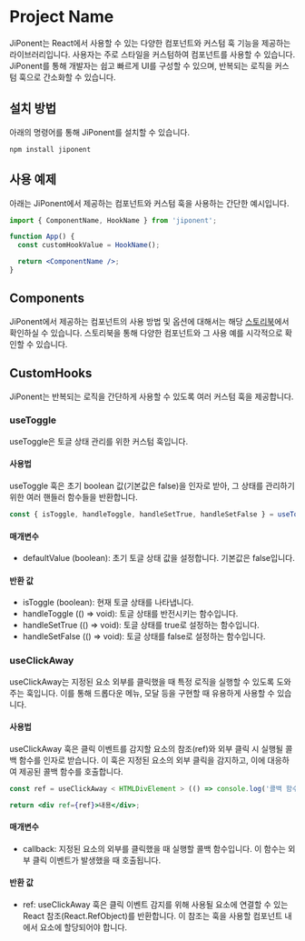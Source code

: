# Project Name

JiPonent는 React에서 사용할 수 있는 다양한 컴포넌트와 커스텀 훅 기능을 제공하는 라이브러리입니다. 사용자는 주로 스타일을 커스텀하여 컴포넌트를 사용할 수 있습니다. JiPonent를 통해 개발자는 쉽고 빠르게 UI를 구성할 수 있으며, 반복되는 로직을 커스텀 훅으로 간소화할 수 있습니다.

## 설치 방법

아래의 명령어를 통해 JiPonent를 설치할 수 있습니다.

```
npm install jiponent
```

## 사용 예제

아래는 JiPonent에서 제공하는 컴포넌트와 커스텀 훅을 사용하는 간단한 예시입니다.

```jsx
import { ComponentName, HookName } from 'jiponent';

function App() {
  const customHookValue = HookName();

  return <ComponentName />;
}
```

## Components

JiPonent에서 제공하는 컴포넌트의 사용 방법 및 옵션에 대해서는 해당 [스토리북](https://6645a375b8bd5e22f2b27560-fbsqysifjl.chromatic.com/)에서 확인하실 수 있습니다. 스토리북을 통해 다양한 컴포넌트와 그 사용 예를 시각적으로 확인할 수 있습니다.

## CustomHooks

JiPonent는 반복되는 로직을 간단하게 사용할 수 있도록 여러 커스텀 훅을 제공합니다.

### useToggle

useToggle은 토글 상태 관리를 위한 커스텀 훅입니다.

#### 사용법

useToggle 훅은 초기 boolean 값(기본값은 false)을 인자로 받아, 그 상태를 관리하기 위한 여러 핸들러 함수들을 반환합니다.

```jsx
const { isToggle, handleToggle, handleSetTrue, handleSetFalse } = useToggle(false);
```

#### 매개변수

- defaultValue (boolean): 초기 토글 상태 값을 설정합니다. 기본값은 false입니다.

#### 반환 값

- isToggle (boolean): 현재 토글 상태를 나타냅니다.
- handleToggle (() => void): 토글 상태를 반전시키는 함수입니다.
- handleSetTrue (() => void): 토글 상태를 true로 설정하는 함수입니다.
- handleSetFalse (() => void): 토글 상태를 false로 설정하는 함수입니다.

### useClickAway

useClickAway는 지정된 요소 외부를 클릭했을 때 특정 로직을 실행할 수 있도록 도와주는 훅입니다. 이를 통해 드롭다운 메뉴, 모달 등을 구현할 때 유용하게 사용할 수 있습니다.

#### 사용법

useClickAway 훅은 클릭 이벤트를 감지할 요소의 참조(ref)와 외부 클릭 시 실행될 콜백 함수를 인자로 받습니다. 이 훅은 지정된 요소의 외부 클릭을 감지하고, 이에 대응하여 제공된 콜백 함수를 호출합니다.

```jsx
const ref = useClickAway < HTMLDivElement > (() => console.log('콜백 함수'));

return <div ref={ref}>내용</div>;
```

#### 매개변수

- callback: 지정된 요소의 외부를 클릭했을 때 실행할 콜백 함수입니다. 이 함수는 외부 클릭 이벤트가 발생했을 때 호출됩니다.

#### 반환 값

- ref: useClickAway 훅은 클릭 이벤트 감지를 위해 사용될 요소에 연결할 수 있는 React 참조(React.RefObject)를 반환합니다. 이 참조는 훅을 사용할 컴포넌트 내에서 요소에 할당되어야 합니다.
